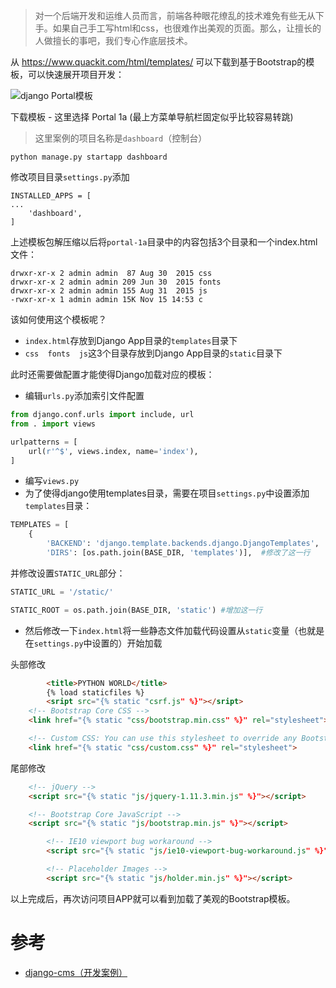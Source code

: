 > 对一个后端开发和运维人员而言，前端各种眼花缭乱的技术难免有些无从下手。如果自己手工写html和css，也很难作出美观的页面。那么，让擅长的人做擅长的事吧，我们专心作底层技术。

从 https://www.quackit.com/html/templates/ 可以下载到基于Bootstrap的模板，可以快速展开项目开发：

![django Portal模板](django_portal_template1.png)

下载模板 - 这里选择 Portal 1a (最上方菜单导航栏固定似乎比较容易转跳)

> 这里案例的项目名称是`dashboard`（控制台）

```
python manage.py startapp dashboard
```

修改项目目录`settings.py`添加

```
INSTALLED_APPS = [
...
    'dashboard',
]

```

上述模板包解压缩以后将`portal-1a`目录中的内容包括3个目录和一个index.html文件：

```
drwxr-xr-x 2 admin admin  87 Aug 30  2015 css
drwxr-xr-x 2 admin admin 209 Jun 30  2015 fonts
drwxr-xr-x 2 admin admin 155 Aug 31  2015 js
-rwxr-xr-x 1 admin admin 15K Nov 15 14:53 c
```

该如何使用这个模板呢？

* `index.html`存放到Django App目录的`templates`目录下
* `css  fonts  js`这3个目录存放到Django App目录的`static`目录下

此时还需要做配置才能使得Django加载对应的模板：

* 编辑`urls.py`添加索引文件配置

```python
from django.conf.urls import include, url
from . import views

urlpatterns = [
    url(r'^$', views.index, name='index'),
]
```

* 编写`views.py`
* 为了使得django使用templates目录，需要在项目`settings.py`中设置添加`templates`目录：

```python
TEMPLATES = [
    {
        'BACKEND': 'django.template.backends.django.DjangoTemplates',
        'DIRS': [os.path.join(BASE_DIR, 'templates')],  #修改了这一行
```

并修改设置`STATIC_URL`部分：

```python
STATIC_URL = '/static/'

STATIC_ROOT = os.path.join(BASE_DIR, 'static') #增加这一行
```

* 然后修改一下`index.html`将一些静态文件加载代码设置从`static`变量（也就是在`settings.py`中设置的）开始加载

头部修改

```html
        <title>PYTHON WORLD</title>
        {% load staticfiles %}
        <sript src="{% static "csrf.js" %}"></sript>
    <!-- Bootstrap Core CSS -->
    <link href="{% static "css/bootstrap.min.css" %}" rel="stylesheet">

    <!-- Custom CSS: You can use this stylesheet to override any Bootstrap styles and/or apply your own styles -->
    <link href="{% static "css/custom.css" %}" rel="stylesheet">
```

尾部修改

```html
    <!-- jQuery -->
    <script src="{% static "js/jquery-1.11.3.min.js" %}"></script>

    <!-- Bootstrap Core JavaScript -->
    <script src="{% static "js/bootstrap.min.js" %}"></script>

        <!-- IE10 viewport bug workaround -->
        <script src="{% static "js/ie10-viewport-bug-workaround.js" %}"></script>

        <!-- Placeholder Images -->
        <script src="{% static "js/holder.min.js" %}"></script>
```

以上完成后，再次访问项目APP就可以看到加载了美观的Bootstrap模板。

# 参考

* [django-cms（开发案例）](https://github.com/tuner24/django-cms)